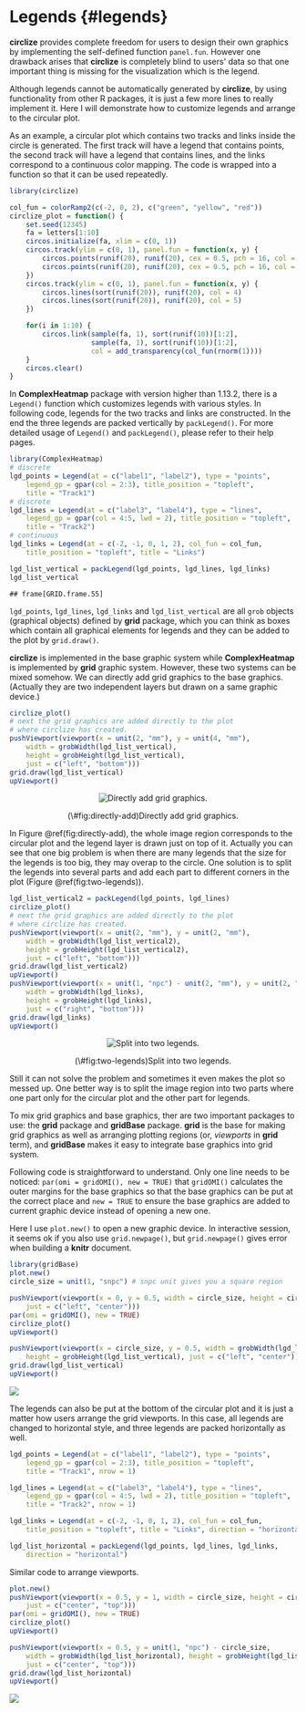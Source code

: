 


# Legends {#legends}



**circlize** provides complete freedom for users to design their own graphics
by implementing the self-defined function `panel.fun`. However one drawback
arises that **circlize** is completely blind to users' data so that one
important thing is missing for the visualization which is the legend.

Although legends cannot be automatically generated by **circlize**, by using
functionality from other R packages, it is just a few more lines to really
implement it. Here I will demonstrate how to customize legends and arrange to
the circular plot.

As an example, a circular plot which contains two tracks and links inside the
circle is generated. The first track will have a legend that contains points,
the second track will have a legend that contains lines, and the links
correspond to a continuous color mapping. The code is wrapped into a function
so that it can be used repeatedly.


```r
library(circlize)

col_fun = colorRamp2(c(-2, 0, 2), c("green", "yellow", "red"))
circlize_plot = function() {
    set.seed(12345)
    fa = letters[1:10]
    circos.initialize(fa, xlim = c(0, 1))
    circos.track(ylim = c(0, 1), panel.fun = function(x, y) {
        circos.points(runif(20), runif(20), cex = 0.5, pch = 16, col = 2)
        circos.points(runif(20), runif(20), cex = 0.5, pch = 16, col = 3)
    })
    circos.track(ylim = c(0, 1), panel.fun = function(x, y) {
        circos.lines(sort(runif(20)), runif(20), col = 4)
        circos.lines(sort(runif(20)), runif(20), col = 5)
    })

    for(i in 1:10) {
        circos.link(sample(fa, 1), sort(runif(10))[1:2], 
                    sample(fa, 1), sort(runif(10))[1:2],
                    col = add_transparency(col_fun(rnorm(1))))
    }
    circos.clear()
}
```

In **ComplexHeatmap** package with version higher than 1.13.2, there is a
`Legend()` function which customizes legends with various styles. In following
code, legends for the two tracks and links are constructed. In the end the
three legends are packed vertically by `packLegend()`. For more detailed usage
of `Legend()` and `packLegend()`, please refer to their help pages.


```r
library(ComplexHeatmap)
# discrete
lgd_points = Legend(at = c("label1", "label2"), type = "points", 
    legend_gp = gpar(col = 2:3), title_position = "topleft", 
    title = "Track1")
# discrete
lgd_lines = Legend(at = c("label3", "label4"), type = "lines", 
    legend_gp = gpar(col = 4:5, lwd = 2), title_position = "topleft", 
    title = "Track2")
# continuous
lgd_links = Legend(at = c(-2, -1, 0, 1, 2), col_fun = col_fun, 
    title_position = "topleft", title = "Links")

lgd_list_vertical = packLegend(lgd_points, lgd_lines, lgd_links)
lgd_list_vertical
```

```
## frame[GRID.frame.55]
```

`lgd_points`, `lgd_lines`, `lgd_links` and `lgd_list_vertical` are all `grob`
objects (graphical objects) defined by **grid** package, which you can think
as boxes which contain all graphical elements for legends and they can be
added to the plot by `grid.draw()`.

**circlize** is implemented in the base graphic system while
**ComplexHeatmap** is implemented by **grid** graphic system. However, these
two systems can be mixed somehow. We can directly add grid graphics to the base
graphics. (Actually they are two independent layers but drawn on a same
graphic device.)


```r
circlize_plot()
# next the grid graphics are added directly to the plot
# where circlize has created.
pushViewport(viewport(x = unit(2, "mm"), y = unit(4, "mm"), 
    width = grobWidth(lgd_list_vertical), 
    height = grobHeight(lgd_list_vertical), 
    just = c("left", "bottom")))
grid.draw(lgd_list_vertical)
upViewport()
```

<div class="figure" style="text-align: center">
<img src="04-legends_files/figure-epub3/directly-add-1.png" alt="Directly add grid graphics."  />
<p class="caption">(\#fig:directly-add)Directly add grid graphics.</p>
</div>

In Figure \@ref(fig:directly-add), the whole image region corresponds to the
circular plot and the legend layer is drawn just on top of it. Actually you
can see that one big problem is when there are many legends that the size for
the legends is too big, they may overap to the circle. One solution is to
split the legends into several parts and add each part to different corners in
the plot (Figure \@ref(fig:two-legends)).


```r
lgd_list_vertical2 = packLegend(lgd_points, lgd_lines)
circlize_plot()
# next the grid graphics are added directly to the plot
# where circlize has created.
pushViewport(viewport(x = unit(2, "mm"), y = unit(2, "mm"), 
    width = grobWidth(lgd_list_vertical2), 
    height = grobHeight(lgd_list_vertical2), 
    just = c("left", "bottom")))
grid.draw(lgd_list_vertical2)
upViewport()
pushViewport(viewport(x = unit(1, "npc") - unit(2, "mm"), y = unit(2, "mm"), 
    width = grobWidth(lgd_links), 
    height = grobHeight(lgd_links), 
    just = c("right", "bottom")))
grid.draw(lgd_links)
upViewport()
```

<div class="figure" style="text-align: center">
<img src="04-legends_files/figure-epub3/two-legends-1.png" alt="Split into two legends."  />
<p class="caption">(\#fig:two-legends)Split into two legends.</p>
</div>

Still it can not solve the problem and sometimes it even makes the plot so
messed up. One better way is to split the image region into two parts where
one part only for the circular plot and the other part for legends.

To mix grid graphics and base graphics, ther are two important packages to
use: the **grid** package and **gridBase** package. **grid** is the base for
making grid graphics as well as arranging plotting regions (or, _viewports_ in
**grid** term), and **gridBase** makes it easy to integrate base graphics into
grid system.

Following code is straightforward to understand. Only one line needs to be
noticed: `par(omi = gridOMI(), new = TRUE)` that `gridOMI()` calculates the
outer margins for the base graphics so that the base graphics can be put at
the correct place and `new = TRUE` to ensure the base graphics are added to
current graphic device instead of opening a new one.

Here I use `plot.new()` to open a new graphic device. In interactive session,
it seems ok if you also use `grid.newpage()`, but `grid.newpage()` gives error
when building a **knitr** document.


```r
library(gridBase)
plot.new()
circle_size = unit(1, "snpc") # snpc unit gives you a square region

pushViewport(viewport(x = 0, y = 0.5, width = circle_size, height = circle_size,
    just = c("left", "center")))
par(omi = gridOMI(), new = TRUE)
circlize_plot()
upViewport()

pushViewport(viewport(x = circle_size, y = 0.5, width = grobWidth(lgd_list_vertical), 
    height = grobHeight(lgd_list_vertical), just = c("left", "center")))
grid.draw(lgd_list_vertical)
upViewport()
```

<img src="04-legends_files/figure-epub3/right-legend-1.png" style="display: block; margin: auto;" />

The legends can also be put at the bottom of the circular plot and it is just
a matter how users arrange the grid viewports. In this case, all legends are
changed to horizontal style, and three legends are packed horizontally as
well.


```r
lgd_points = Legend(at = c("label1", "label2"), type = "points", 
    legend_gp = gpar(col = 2:3), title_position = "topleft", 
    title = "Track1", nrow = 1)

lgd_lines = Legend(at = c("label3", "label4"), type = "lines", 
    legend_gp = gpar(col = 4:5, lwd = 2), title_position = "topleft", 
    title = "Track2", nrow = 1)

lgd_links = Legend(at = c(-2, -1, 0, 1, 2), col_fun = col_fun, 
    title_position = "topleft", title = "Links", direction = "horizontal")

lgd_list_horizontal = packLegend(lgd_points, lgd_lines, lgd_links, 
    direction = "horizontal")
```

Similar code to arrange viewports.


```r
plot.new()
pushViewport(viewport(x = 0.5, y = 1, width = circle_size, height = circle_size,
    just = c("center", "top")))
par(omi = gridOMI(), new = TRUE)
circlize_plot()
upViewport()

pushViewport(viewport(x = 0.5, y = unit(1, "npc") - circle_size, 
    width = grobWidth(lgd_list_horizontal), height = grobHeight(lgd_list_horizontal), 
    just = c("center", "top")))
grid.draw(lgd_list_horizontal)
upViewport()
```

<img src="04-legends_files/figure-epub3/bottom-legend-1.png" style="display: block; margin: auto;" />


